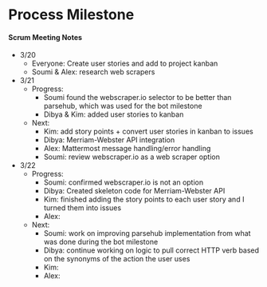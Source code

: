 	
# Process Milestone

#### Scrum Meeting Notes
* 3/20  
  * Everyone: Create user stories and add to project kanban
  * Soumi & Alex: research web scrapers
* 3/21
  * Progress:
    *  Soumi found the webscraper.io selector to be better than parsehub, which was used for the bot milestone
    *  Dibya & Kim: added user stories to kanban
  * Next:
    *  Kim: add story points + convert user stories in kanban to issues
    *  Dibya: Merriam-Webster API integration
    *  Alex: Mattermost message handling/error handling
    *  Soumi: review webscraper.io as a web scraper option
* 3/22
  * Progress:
    *  Soumi: confirmed webscraper.io is not an option
    *  Dibya: Created skeleton code for Merriam-Webster API
    *  Kim: finished adding the story points to each user story and I turned them into issues
    *  Alex:
  * Next:
    *  Soumi: work on improving parsehub implementation from what was done during the bot milestone
    *  Dibya: continue working on logic to pull correct HTTP verb based on the synonyms of the action the user uses
    *  Kim: 
    *  Alex:
